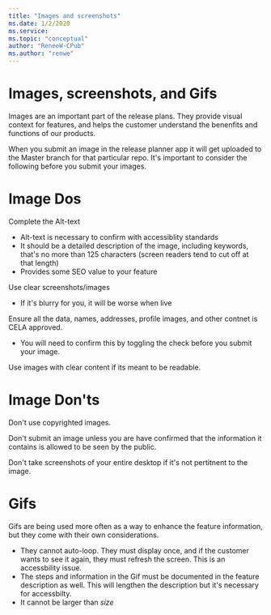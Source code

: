 ```yaml
---
title: "Images and screenshots"
ms.date: 1/2/2020
ms.service: 
ms.topic: "conceptual"
author: "ReneeW-CPub"
ms.author: "renwe"
---
```


# Images, screenshots, and Gifs

Images are an important part of the release plans. They provide visual context for features, and helps the customer understand the benenfits and functions of our products. 

When you submit an image in the release planner app it will get uploaded to the Master branch for that particular repo. It's important to consider the following before you submit your images. 

# Image Dos

Complete the Alt-text
- Alt-text is necessary to confirm with accessiblity standards
- It should be a detailed description of the image, including keywords, that's no more than 125 characters (screen readers tend to cut off at that length)
- Provides some SEO value to your feature

Use clear screenshots/images
- If it's blurry for you, it will be worse when live

Ensure all the data, names, addresses, profile images, and other contnet is CELA approved. 
- You will need to confirm this by toggling the check before you submit your image. 

Use images with clear content if its meant to be readable. 

# Image Don'ts
Don't use copyrighted images. 

Don't submit an image unless you are have confirmed that the information it contains is allowed to be seen by the public. 

Don't take screenshots of your entire desktop if it's not pertitnent to the image. 

# Gifs
Gifs are being used more often as a way to enhance the feature information, but they come with their own considerations. 
- They cannot auto-loop. They must display once, and if the customer wants to see it again, they must refresh the screen. This is an accessbility issue. 
- The steps and information in the Gif must be documented in the feature description as well. This will lengthen the description but it's necessary for accessbilty. 
- It cannot be larger than *size* 

<!--Note from Ashley: This will include how to properly crop an image, how to markup an image, naming files, fictitious information, and alt-text information.> 
